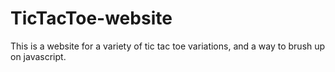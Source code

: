 # TicTacToe-website
This is a website for a variety of tic tac toe variations, and a way to brush up on javascript.
